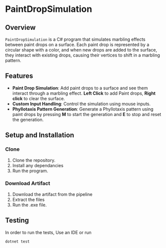 # PaintDropSimulation

## Overview
`PaintDropSimulation` is a C# program that simulates marbling effects between paint drops on a surface. Each paint drop is represented by a circular shape with a color, and when new drops are added to the surface, they interact with existing drops, causing their vertices to shift in a marbling pattern. 

## Features
- **Paint Drop Simulation**: Add paint drops to a surface and see them interact through a marbling effect. **Left Click** to add Paint drops, **Right click** to clear the surface.
- **Custom Input Handling**: Control the simulation using mouse inputs.
- **Phyllotaxis Pattern Generation**: Generate a Phyllotaxis pattern using paint drops by pressing **M** to start the generation and **E** to stop and reset the generation.

## Setup and Installation
### Clone
1. Clone the repository.
2. Install any dependancies
3. Run the program.

### Download Artifact

1. Download the artifact from the pipeline
2. Extract the files
3. Run the .exe file.

## Testing
In order to run the tests, Use an IDE or run 
```bash 
dotnet test
```
